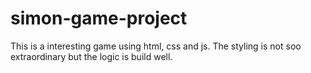 # simon-game-project
This is a interesting game using html, css and js. The styling is not soo extraordinary but the logic is build well.

